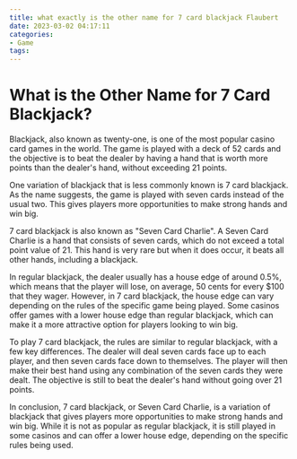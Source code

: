 ```yaml
---
title: what exactly is the other name for 7 card blackjack Flaubert
date: 2023-03-02 04:17:11
categories:
- Game
tags:
---
```

# What is the Other Name for 7 Card Blackjack?

Blackjack, also known as twenty-one, is one of the most popular casino card games in the world. The game is played with a deck of 52 cards and the objective is to beat the dealer by having a hand that is worth more points than the dealer's hand, without exceeding 21 points.

One variation of blackjack that is less commonly known is 7 card blackjack. As the name suggests, the game is played with seven cards instead of the usual two. This gives players more opportunities to make strong hands and win big.

7 card blackjack is also known as "Seven Card Charlie". A Seven Card Charlie is a hand that consists of seven cards, which do not exceed a total point value of 21. This hand is very rare but when it does occur, it beats all other hands, including a blackjack.

In regular blackjack, the dealer usually has a house edge of around 0.5%, which means that the player will lose, on average, 50 cents for every $100 that they wager. However, in 7 card blackjack, the house edge can vary depending on the rules of the specific game being played. Some casinos offer games with a lower house edge than regular blackjack, which can make it a more attractive option for players looking to win big.

To play 7 card blackjack, the rules are similar to regular blackjack, with a few key differences. The dealer will deal seven cards face up to each player, and then seven cards face down to themselves. The player will then make their best hand using any combination of the seven cards they were dealt. The objective is still to beat the dealer's hand without going over 21 points.

In conclusion, 7 card blackjack, or Seven Card Charlie, is a variation of blackjack that gives players more opportunities to make strong hands and win big. While it is not as popular as regular blackjack, it is still played in some casinos and can offer a lower house edge, depending on the specific rules being used.